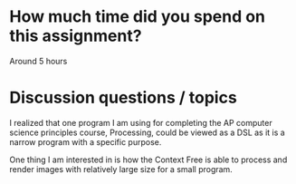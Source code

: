 #  How much time did you spend on this assignment?

Around 5 hours
# Discussion questions / topics

I realized that one program I am using for completing the AP computer science principles course, Processing, could be viewed as a DSL as it is a narrow program with a specific purpose. 

One thing I am interested in is how the Context Free is able to process and render images with relatively large size for a small program. 
